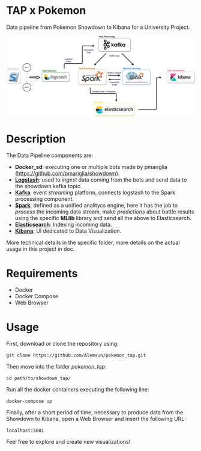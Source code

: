 # TAP x Pokemon
Data pipeline from Pokemon Showdown to Kibana for a University Project.

<p align="center"><img src="./doc/img/data_pipeline.png" alt="Data Pipeline" width="1000"/></p>

# Description
The Data Pipeline components are:

- **Docker_sd**: executing one or multiple bots made by pmariglia (https://github.com/pmariglia/showdown).
- **[Logstash](https://www.elastic.co/logstash)**: used to *ingest* data coming from the bots and send data to the showdown kafka topic.
- **[Kafka](https://kafka.apache.org/)**: event *streaming* platform, connects logstash to the Spark processing component.
- **[Spark](https://spark.apache.org/)**: defined as a unified analitycs engine, here it has the job to *process* the incoming data stream, make *predictions* about battle results using the specific **MLlib** library and send all the above to Elasticsearch.
- **[Elasticsearch](https://www.elastic.co/)**: Indexing incoming data.
- **[Kibana](https://www.elastic.co/kibana)**: UI dedicated to Data Visualization.


More technical details in the specific folder, more details on the actual usage in this project in doc.

# Requirements
- Docker
- Docker Compose
- Web Browser

# Usage
First, download or clone the repository using:
```
git clone https://github.com/Alemsun/pokemon_tap.git
```
Then move into the folder *pokemon_tap*:
```
cd path/to/showdown_tap/
```
Run all the docker containers executing the following line:
```
docker-compose up
```
Finally, after a short period of time, necessary to produce data from the Showdown to Kibana, open a Web Browser and insert the following URL:
```
localhost:5601
```

Feel free to explore and create new visualizations!

